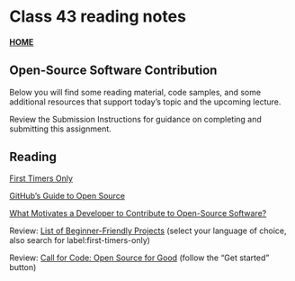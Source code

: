 # Class 43 reading notes

#### [HOME](https://cesarderio.github.io/reading-notes/)

## Open-Source Software Contribution

Below you will find some reading material, code samples, and some additional resources that support today’s topic and the upcoming lecture.

Review the Submission Instructions for guidance on completing and submitting this assignment.

## Reading

[First Timers Only](https://www.firsttimersonly.com/)

[GitHub’s Guide to Open Source](https://www.github.com/open-source)

[What Motivates a Developer to Contribute to Open-Source Software?](https://clearcode.cc/blog/why-developers-contribute-open-source-software/)

Review: [List of Beginner-Friendly Projects](https://github.com/search?q=label%3Agood-first-issue+archived%3Afalse) (select your language of choice, also search for label:first-timers-only)

Review: [Call for Code: Open Source for Good](https://callforcode.org/) (follow the “Get started” button)


